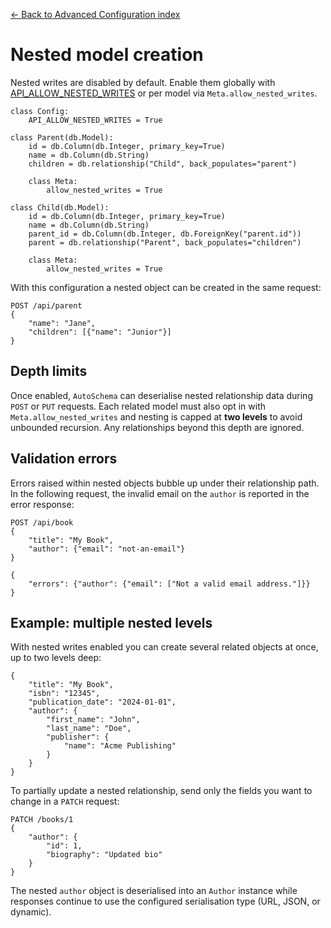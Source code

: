 [← Back to Advanced Configuration index](index.md)

# Nested model creation
Nested writes are disabled by default. Enable them globally with
[API_ALLOW_NESTED_WRITES](configuration.html#ALLOW_NESTED_WRITES) or per model via
`Meta.allow_nested_writes`.
```
class Config:
    API_ALLOW_NESTED_WRITES = True

class Parent(db.Model):
    id = db.Column(db.Integer, primary_key=True)
    name = db.Column(db.String)
    children = db.relationship("Child", back_populates="parent")

    class Meta:
        allow_nested_writes = True

class Child(db.Model):
    id = db.Column(db.Integer, primary_key=True)
    name = db.Column(db.String)
    parent_id = db.Column(db.Integer, db.ForeignKey("parent.id"))
    parent = db.relationship("Parent", back_populates="children")

    class Meta:
        allow_nested_writes = True
```
With this configuration a nested object can be created in the same request:
```
POST /api/parent
{
    "name": "Jane",
    "children": [{"name": "Junior"}]
}
```
## Depth limits
Once enabled, `AutoSchema` can deserialise nested relationship data during
`POST` or `PUT` requests. Each related model must also opt in with
`Meta.allow_nested_writes` and nesting is capped at **two levels** to avoid
unbounded recursion. Any relationships beyond this depth are ignored.
## Validation errors
Errors raised within nested objects bubble up under their relationship path.
In the following request, the invalid email on the `author` is reported in
the error response:
```
POST /api/book
{
    "title": "My Book",
    "author": {"email": "not-an-email"}
}

{
    "errors": {"author": {"email": ["Not a valid email address."]}}
}
```
## Example: multiple nested levels
With nested writes enabled you can create several related objects at once,
up to two levels deep:
```
{
    "title": "My Book",
    "isbn": "12345",
    "publication_date": "2024-01-01",
    "author": {
        "first_name": "John",
        "last_name": "Doe",
        "publisher": {
            "name": "Acme Publishing"
        }
    }
}
```
To partially update a nested relationship, send only the fields you want to
change in a `PATCH` request:
```
PATCH /books/1
{
    "author": {
        "id": 1,
        "biography": "Updated bio"
    }
}
```
The nested `author` object is deserialised into an `Author` instance while
responses continue to use the configured serialisation type (URL, JSON, or
dynamic).

